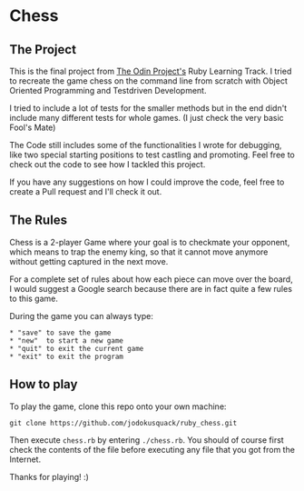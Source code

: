 # Chess

## The Project
This is the final project from [The Odin Project's](https://www.theodinproject.com/courses/ruby-programming/lessons/ruby-final-project?ref=lnav)
Ruby Learning Track. I tried to recreate the game chess on the command line
from scratch with Object Oriented Programming and Testdriven Development.

I tried to include a lot of tests for the smaller methods but in the end
didn't include many different tests for whole games. (I just check the very basic
Fool's Mate)

The Code still includes some of the functionalities I wrote for debugging, like
two special starting positions to test castling and promoting.
Feel free to check out the code to see how I tackled this project.

If you have any suggestions on how I could improve the code, feel free to
create a Pull request and I'll check it out.

## The Rules
Chess is a 2-player Game where your goal is to checkmate your opponent, which
means to trap the enemy king, so that it cannot move anymore without getting
captured in the next move.

For a complete set of rules about how each piece can move over the board, I
would suggest a Google search because there are in fact quite a few rules to
this game.

During the game you can always type:

    * "save" to save the game
    * "new"  to start a new game
    * "quit" to exit the current game
    * "exit" to exit the program

## How to play
To play the game, clone this repo onto your own machine:

`git clone https://github.com/jodokusquack/ruby_chess.git`

Then execute `chess.rb` by entering `./chess.rb`.
You should of course first check the contents of the file before executing any
file that you got from the Internet.

Thanks for playing! :)

